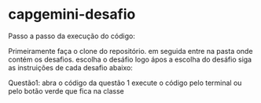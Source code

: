 # capgemini-desafio

Passo a passo da execução do código:

Primeiramente faça o clone do repositório.
em seguida entre na pasta onde contém os desafios.
escolha o desáfio
logo ápos a escolha do desáfio siga as instruições de cada desafio abaixo:

Questão1:
abra o código da questão 1
execute o código pelo terminal ou pelo botão verde que fica na classe

